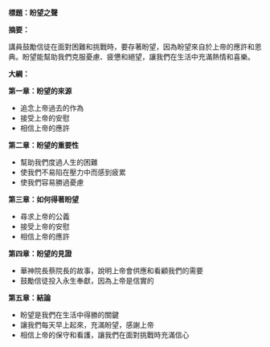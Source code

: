 **標題：盼望之聲**

**摘要：**

講員鼓勵信徒在面對困難和挑戰時，要存著盼望，因為盼望來自於上帝的應許和恩典。盼望能幫助我們克服憂慮、疲憊和絕望，讓我們在生活中充滿熱情和喜樂。

**大綱：**

**第一章：盼望的來源**

* 追念上帝過去的作為
* 接受上帝的安慰
* 相信上帝的應許

**第二章：盼望的重要性**

* 幫助我們度過人生的困難
* 使我們不易陷在壓力中而感到疲累
* 使我們容易勝過憂慮

**第三章：如何得著盼望**

* 尋求上帝的公義
* 接受上帝的安慰
* 相信上帝的應許

**第四章：盼望的見證**

* 華神院長蔡院長的故事，說明上帝會供應和看顧我們的需要
* 鼓勵信徒投入永生奉獻，因為上帝是信實的

**第五章：結論**

* 盼望是我們在生活中得勝的關鍵
* 讓我們每天早上起來，充滿盼望，感謝上帝
* 相信上帝的保守和看護，讓我們在面對挑戰時充滿信心